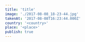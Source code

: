 ```yaml
---
title: 'title'
image: './2017-08-08_18-23-44.jpg'
takenAt: '2017-08-08T16:23:44.000Z'
country: '<country>'
place: '<place>'
publish: true
---
```

